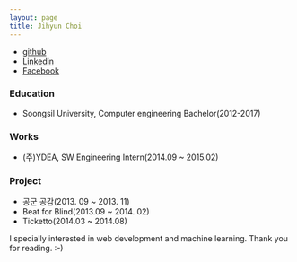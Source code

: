 ```yaml
---
layout: page
title: Jihyun Choi
---
```


* [github](https://github.com/jihyun00)
* [Linkedin](https://www.linkedin.com/in/jihyun-choi-b0a933b4?trk=nav_responsive_tab_profile_pic)
* [Facebook](https://www.facebook.com/jihyun00)

### Education

- Soongsil University, Computer engineering Bachelor(2012-2017)

### Works
- (주)YDEA, SW Engineering Intern(2014.09 ~ 2015.02)

### Project
- 공군 공감(2013. 09 ~ 2013. 11)
- Beat for Blind(2013.09 ~ 2014. 02)
- Ticketto(2014.03 ~ 2014.08)



I specially interested in web development and machine learning. Thank you for reading. :-)
